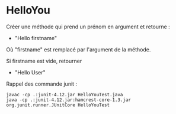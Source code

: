 # HelloYou

Créer une méthode qui prend un prénom en argument et retourne :

* "Hello firstname"

Où "firstname" est remplacé par l'argument de la méthode.

Si firstname est vide, retourner 

* "Hello User" 

Rappel des commande junit :

    javac -cp .:junit-4.12.jar HelloYouTest.java
    java -cp .:junit-4.12.jar:hamcrest-core-1.3.jar org.junit.runner.JUnitCore HelloYouTest

